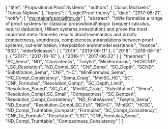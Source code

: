 {
    "title": "Propositional Proof Systems",
    "authors": [
        "Julius Michaelis",
        "Tobias Nipkow"
    ],
    "topics": [
        "Logic/Proof theory"
    ],
    "date": "2017-06-21",
    "notify": [
        "maintainafpppt@liftm.de"
    ],
    "abstract": "\nWe formalize a range of proof systems for classical propositional\nlogic (sequent calculus, natural deduction, Hilbert systems,\nresolution) and prove the most important meta-theoretic results about\nsemantics and proofs: compactness, soundness, completeness,\ntranslations between proof systems, cut-elimination, interpolation and\nmodel existence.",
    "licence": "BSD",
    "olderReleases": [
        {
            "2019": "2019-06-11"
        },
        {
            "2018": "2018-08-16"
        },
        {
            "2017": "2017-10-10"
        },
        {
            "2016-1": "2017-06-22"
        }
    ],
    "theories": [
        "SC_Sema",
        "ND",
        "Consistency",
        "Tseytin",
        "MiniFormulas",
        "HCSCND",
        "LSC_Resolution",
        "ND_Compl_SC",
        "CNF_Sema",
        "SC_Depth",
        "SCND",
        "Substitution_Sema",
        "CNF",
        "HC",
        "MiniFormulas_Sema",
        "HC_Compl_Consistency",
        "Sema_Craig",
        "MiniSC_HC",
        "SC",
        "CNF_Formulas",
        "Resolution_Compl",
        "SC_Depth_Limit",
        "Resolution_Sound",
        "SC_Cut",
        "MiniSC_Craig",
        "Substitution",
        "Sema",
        "Resolution_Compl_SC_Small",
        "Compactness",
        "SC_Gentzen",
        "Resolution_Compl_Consistency",
        "ND_FiniteAssms",
        "Tseytin_Sema",
        "ND_Sound",
        "Resolution_Compl_SC_Full",
        "NDHC",
        "MiniSC",
        "HCSC",
        "ND_Compl_Truthtable_Compact",
        "Formulas",
        "SC_Compl_Consistency",
        "CNF_To_Formula",
        "Resolution",
        "LSC",
        "CNF_Formulas_Sema",
        "ND_Compl_Truthtable",
        "Compactness_Consistency"
    ]
}